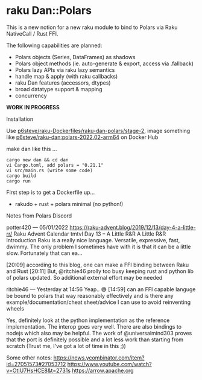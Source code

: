 # raku Dan::Polars

This is a new notion for a new raku module to bind to Polars via Raku NativeCall / Rust FFI.

The following capabilities are planned:
- Polars objects (Series, DataFrames) as shadows
- Polars object methods (ie. auto-generate & export, access via .fallback)
- Polars lazy APIs via raku lazy semantics
- handle map & apply (with raku callbacks)
- raku Dan features (accessors, dtypes)
- broad datatype support & mapping
- concurrency
  
 **WORK IN PROGRESS**
 
 Installation
 
 Use [p6steve/raku-Dockerfiles/raku-dan-polars/stage-2](https://github.com/p6steve/raku-Dockerfiles/blob/main/raku-dan-polars/stage-2/Dockerfile), image something like [p6steve/raku-dan:polars-2022.02-arm64](hub.docker.com) on Docker Hub 
 
 make dan like this ...
 ```
 cargo new dan && cd dan
 vi Cargo.toml, add polars = "0.21.1"
 vi src/main.rs (write some code)
 cargo build
 cargo run
 ```
  
First step is to get a Dockerfile up...
- rakudo + rust + polars minimal (no python!)

Notes from Polars Discord

potter420 — 05/01/2022
https://raku-advent.blog/2019/12/13/day-4-a-little-rr/
Raku Advent Calendar
tmtvl
Day 13 – A Little R&R
A Little R&R Introduction Raku is a really nice language. Versatile, expressive, fast, dwimmy. The only problem I sometimes have with it is that it can be a little slow. Fortunately that can ea…

[20:09]
according to this blog, one can make a FFI binding between Raku and Rust
[20:11]
But, @ritchie46  prolly too busy keeping rust and python lib of polars updated. So additional external effort may be needed

ritchie46 — Yesterday at 14:56
Yeap.. 😅
[14:59]
can an FFI capable languge be bound to polars that way reasonably effectively and is there any example/documentation/cheat sheet/advice I can use to avoid reinventing wheels

Yes, definitely look at the python implementation as the reference implementation. The interop goes very well. There are also bindings to nodejs which also may be helpful. The work of @universalmind303 proves that the port is definitely possible and a lot less work than starting from scratch (Trust me, I've got a lot of time in this ;))

Some other notes:
https://news.ycombinator.com/item?id=27051573#27053712
https://www.youtube.com/watch?v=OtIU7HsHCE8&t=2731s
https://arrow.apache.org
